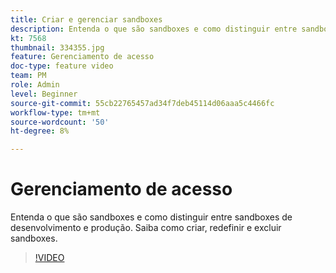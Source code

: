 ```yaml
---
title: Criar e gerenciar sandboxes
description: Entenda o que são sandboxes e como distinguir entre sandboxes de desenvolvimento e produção. Saiba como criar, redefinir e excluir sandboxes.
kt: 7568
thumbnail: 334355.jpg
feature: Gerenciamento de acesso
doc-type: feature video
team: PM
role: Admin
level: Beginner
source-git-commit: 55cb22765457ad34f7deb45114d06aaa5c4466fc
workflow-type: tm+mt
source-wordcount: '50'
ht-degree: 8%

---
```


# Gerenciamento de acesso

Entenda o que são sandboxes e como distinguir entre sandboxes de desenvolvimento e produção. Saiba como criar, redefinir e excluir sandboxes.

>[!VIDEO](https://video.tv.adobe.com/v/334355?quality=12)

